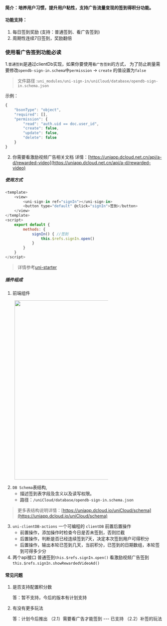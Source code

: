 #### 简介：培养用户习惯，提升用户粘性，支持广告流量变现的签到得积分功能。
#### 功能支持：
1. 每日签到奖励 (支持：普通签到、看广告签到)
2. 周期性连续7日签到，奖励翻倍

### 使用看广告签到功能必读
1.`普通签到`是通过clientDb实现，如果你要使用`看广告签到`的方式，
	为了防止刷量需要修改`opendb-sign-in.schema`中`permission` -> `create` 的值设置为`false`

> 文件路径 :`uni_modules/uni-sign-in/uniCloud/database/opendb-sign-in.schema.json`

示例：

```javascript
{
	"bsonType": "object",
	"required": [],
	"permission": {
		"read": "auth.uid == doc.user_id",
		"create": false,
		"update": false,
		"delete": false
	}
}
```

2. 你需要看激励视频广告相关文档
详情：[https://uniapp.dcloud.net.cn/api/a-d/rewarded-video](https://uniapp.dcloud.net.cn/api/a-d/rewarded-video)

##### 使用方式

```js
<template>
	<view>
		<uni-sign-in ref="signIn"></uni-sign-in>
		<button type="default" @click="signIn">签到</button>
	</view>
</template>
<script>
	export default {
		methods: {
			signIn() { //签到
				this.$refs.signIn.open()
			}
		}
	}
</script>
```

> 详情参考[uni-starter](https://ext.dcloud.net.cn/plugin?id=5057)


##### 插件组成
1. 前端组件

<img style="margin-left:30px;width:60vw;max-width:300px;" src="https://vkceyugu.cdn.bspapp.com/VKCEYUGU-f184e7c3-1912-41b2-b81f-435d1b37c7b4/ff94178d-6d67-4408-8dde-b06eee8212c9.jpg" />

2. `DB Schema`表结构,
	- 描述签到表字段及含义以及读写权限。 
	- 路径：`/uniCloud/database/opendb-sign-in.schema.json` 
> 更多表结构说明详情：[https://uniapp.dcloud.io/uniCloud/schema](https://uniapp.dcloud.io/uniCloud/schema)

3. `uni-clientDB-actions` 一个可编程的 `clientDB` 前置后置操作
	- 前置操作，添加操作时检查今日是否未签到，否则拦截
	- 后置操作，判断是否已经连续签到7天，决定本次签到用户可得积分
	- 后置操作，输出本轮已签到几天，当前积分，已签到的日期数组，本轮签到可得多少分
4. 两个api接口
	普通签到`this.$refs.signIn.open()`
	看激励视频广告签到`this.$refs.signIn.showRewardedVideoAd()`

#### 常见问题
1. 是否支持配置积分数

	答：暂不支持，今后的版本有计划支持

2. 有没有更多玩法

	答：计划今后推出
	（2.1）需要看广告才能签到 --- 已支持
	（2.2）补签的玩法